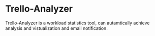 # Trello-Analyzer

Trello-Analyzer is a workload statistics tool, can autamtically achieve analysis and vistualization and email notification. 





